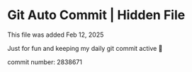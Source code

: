 # Git Auto Commit | Hidden File

This file was added Feb 12, 2025

Just for fun and keeping my daily git commit active 🤪

commit number: 2838671
